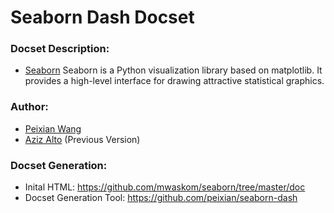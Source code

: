 Seaborn Dash Docset
=======================

### Docset Description:
   - [Seaborn](http://web.stanford.edu/~mwaskom/software/seaborn/) Seaborn is a Python visualization library based on matplotlib. It provides a high-level interface for drawing attractive statistical graphics.
 
### Author:
   - [Peixian Wang](https://github.com/peixian)
   - [Aziz Alto](https://github.com/iamaziz) (Previous Version)

### Docset Generation: 
  - Inital HTML: https://github.com/mwaskom/seaborn/tree/master/doc
  - Docset Generation Tool: https://github.com/peixian/seaborn-dash
